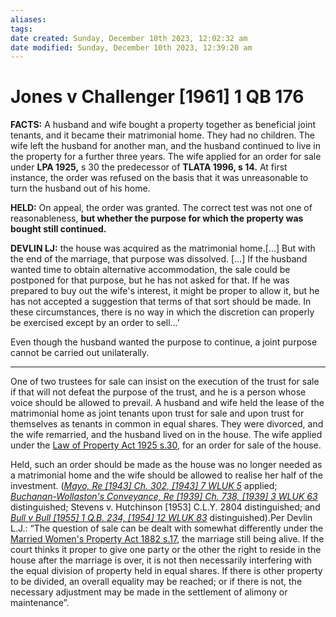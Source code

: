 ```yaml
---
aliases: 
tags: 
date created: Sunday, December 10th 2023, 12:02:32 am
date modified: Sunday, December 10th 2023, 12:39:20 am
---
```


# Jones v Challenger [1961] 1 QB 176

**FACTS:** A husband and wife bought a property together as beneficial joint tenants, and it became their matrimonial home. They had no children. The wife left the husband for another man, and the husband continued to live in the property for a further three years. The wife applied for an order for sale under **LPA 1925,** s 30 the predecessor of **TLATA 1996, s 14.** At first instance, the order was refused on the basis that it was unreasonable to turn the husband out of his home.

**HELD:** On appeal, the order was granted. The correct test was not one of reasonableness, **but whether the purpose for which the property was bought still continued.**

**DEVLIN LJ:** the house was acquired as the matrimonial home.[…] But with the end of the marriage, that purpose was dissolved. […] If the husband wanted time to obtain alternative accommodation, the sale could be postponed for that purpose, but he has not asked for that. If he was prepared to buy out the wife's interest, it might be proper to allow it, but he has not accepted a suggestion that terms of that sort should be made. In these circumstances, there is no way in which the discretion can properly be exercised except by an order to sell…’

Even though the husband wanted the purpose to continue, a joint purpose cannot be carried out unilaterally.

---

One of two trustees for sale can insist on the execution of the trust for sale if that will not defeat the purpose of the trust, and he is a person whose voice should be allowed to prevail. A husband and wife held the lease of the matrimonial home as joint tenants upon trust for sale and upon trust for themselves as tenants in common in equal shares. They were divorced, and the wife remarried, and the husband lived on in the house. The wife applied under the [Law of Property Act 1925 s.30](https://uk.westlaw.com/Document/I38CF9F40E44811DA8D70A0E70A78ED65/View/FullText.html?originationContext=document&transitionType=DocumentItem&ppcid=4402cbb441a9438a8194fab59e52686f&contextData=(sc.Default)), for an order for sale of the house.

Held, such an order should be made as the house was no longer needed as a matrimonial home and the wife should be allowed to realise her half of the investment. (_[Mayo, Re [1943] Ch. 302, [1943] 7 WLUK 5](https://uk.westlaw.com/Document/IF044F740E42711DA8FC2A0F0355337E9/View/FullText.html?originationContext=document&transitionType=DocumentItem&ppcid=4402cbb441a9438a8194fab59e52686f&contextData=(sc.Default))_ applied; _[Buchanan-Wollaston's Conveyance, Re [1939] Ch. 738, [1939] 3 WLUK 63](https://uk.westlaw.com/Document/I7CFD3F40E42711DA8FC2A0F0355337E9/View/FullText.html?originationContext=document&transitionType=DocumentItem&ppcid=4402cbb441a9438a8194fab59e52686f&contextData=(sc.Default))_ distinguished; Stevens v. Hutchinson [1953] C.L.Y. 2804 distinguished; and _[Bull v Bull [1955] 1 Q.B. 234, [1954] 12 WLUK 83](https://uk.westlaw.com/Document/I7D3984F1E42711DA8FC2A0F0355337E9/View/FullText.html?originationContext=document&transitionType=DocumentItem&ppcid=4402cbb441a9438a8194fab59e52686f&contextData=(sc.Default))_ distinguished).Per Devlin L.J.: “The question of sale can be dealt with somewhat differently under the [Married Women's Property Act 1882 s.17](https://uk.westlaw.com/Document/I1E9DB080E44811DA8D70A0E70A78ED65/View/FullText.html?originationContext=document&transitionType=DocumentItem&ppcid=4402cbb441a9438a8194fab59e52686f&contextData=(sc.Default)), the marriage still being alive. If the court thinks it proper to give one party or the other the right to reside in the house after the marriage is over, it is not then necessarily interfering with the equal division of property held in equal shares. If there is other property to be divided, an overall equality may be reached; or if there is not, the necessary adjustment may be made in the settlement of alimony or maintenance”.
